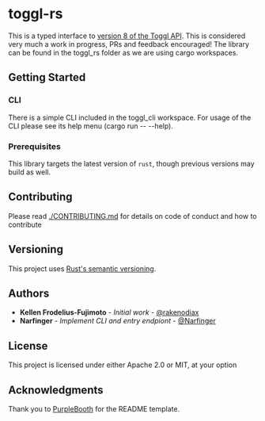 # toggl-rs

This is a typed interface to [version 8 of the Toggl API](https://github.com/toggl/toggl_api_docs/blob/master/toggl_api.md). This is considered very much a work in progress, PRs and feedback encouraged! The library can be found in the toggl_rs folder as we are using cargo workspaces.

## Getting Started

### CLI
There is a simple CLI included in the toggl_cli workspace. For usage of the CLI please see its help menu (cargo run -- --help).

### Prerequisites

This library targets the latest version of `rust`, though previous versions may build as well.

## Contributing

Please read [./CONTRIBUTING.md](CONTRIBUTING.md) for details on code of conduct and how to contribute

## Versioning

This project uses [Rust's semantic versioning](https://github.com/rust-lang/rfcs/blob/master/text/1105-api-evolution.md).

## Authors

- **Kellen Frodelius-Fujimoto** - *Initial work* - [@rakenodiax](https://github.com/rakenodiax/)
- **Narfinger** - *Implement CLI and entry endpiont* - [@Narfinger](https://github.com/Narfinger)

## License

This project is licensed under either Apache 2.0 or MIT, at your option

## Acknowledgments

Thank you to [PurpleBooth](https://github.com/PurpleBooth/) for the README template.